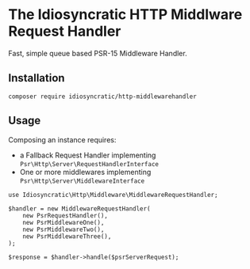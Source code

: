 # The Idiosyncratic HTTP Middlware Request Handler

Fast, simple queue based PSR-15 Middleware Handler.

## Installation

```
composer require idiosyncratic/http-middlewarehandler
```

## Usage

Composing an instance requires:

- a Fallback Request Handler implementing `Psr\Http\Server\RequestHandlerInterface`
- One or more middlewares implementing `Psr\Http\Server\MiddlewareInterface`

```
use Idiosyncratic\Http\Middleware\MiddlewareRequestHandler;

$handler = new MiddlewareRequestHandler(
    new PsrRequestHandler(),
    new PsrMiddlewareOne(),
    new PsrMiddlewareTwo(),
    new PsrMiddlewareThree(),
);

$response = $handler->handle($psrServerRequest);
```
